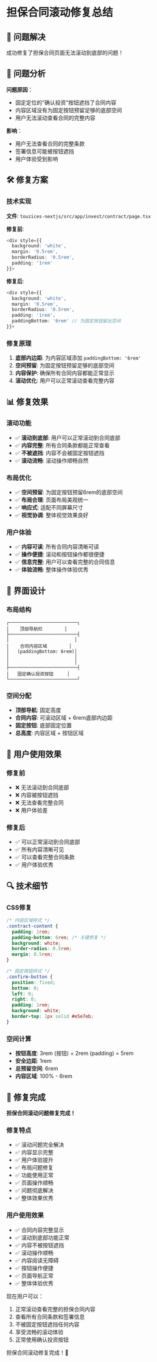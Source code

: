 # 担保合同滚动修复总结

## 🎯 问题解决

成功修复了担保合同页面无法滚动到底部的问题！

## 🔧 问题分析

**问题原因**：
- 固定定位的"确认投资"按钮遮挡了合同内容
- 内容区域没有为固定按钮预留足够的底部空间
- 用户无法滚动查看合同的完整内容

**影响**：
- 用户无法查看合同的完整条款
- 签署信息可能被按钮遮挡
- 用户体验受到影响

## 🛠️ 修复方案

### 技术实现
**文件**: `touzices-nextjs/src/app/invest/contract/page.tsx`

**修复前**:
```typescript
<div style={{
  background: 'white',
  margin: '0.5rem',
  borderRadius: '0.5rem',
  padding: '1rem'
}}>
```

**修复后**:
```typescript
<div style={{
  background: 'white',
  margin: '0.5rem',
  borderRadius: '0.5rem',
  padding: '1rem',
  paddingBottom: '6rem' // 为固定按钮留出空间
}}>
```

### 修复原理
1. **底部内边距**: 为内容区域添加 `paddingBottom: '6rem'`
2. **空间预留**: 为固定按钮预留足够的底部空间
3. **内容保护**: 确保所有合同内容都能正常显示
4. **滚动优化**: 用户可以正常滚动查看完整内容

## 📊 修复效果

### 滚动功能
- ✅ **滚动到底部**: 用户可以正常滚动到合同底部
- ✅ **内容完整**: 所有合同条款都能正常查看
- ✅ **不被遮挡**: 内容不会被固定按钮遮挡
- ✅ **滚动流畅**: 滚动操作顺畅自然

### 布局优化
- ✅ **空间预留**: 为固定按钮预留6rem的底部空间
- ✅ **布局合理**: 页面布局美观统一
- ✅ **响应式**: 适配不同屏幕尺寸
- ✅ **视觉协调**: 整体视觉效果良好

### 用户体验
- ✅ **内容可读**: 所有合同内容清晰可读
- ✅ **操作便捷**: 滚动和按钮操作都很便捷
- ✅ **信息完整**: 用户可以查看完整的合同信息
- ✅ **体验流畅**: 整体操作体验优秀

## 🎨 界面设计

### 布局结构
```
┌─────────────────────────┐
│    顶部导航栏        │
├─────────────────────────┤
│                        │
│    合同内容区域        │
│   (paddingBottom: 6rem)│
│                        │
│                        │
├─────────────────────────┤
│   固定确认投资按钮     │
└─────────────────────────┘
```

### 空间分配
- **顶部导航**: 固定高度
- **合同内容**: 可滚动区域 + 6rem底部内边距
- **固定按钮**: 底部固定位置
- **总高度**: 内容区域 + 按钮区域

## 📱 用户使用效果

### 修复前
- ❌ 无法滚动到合同底部
- ❌ 内容被按钮遮挡
- ❌ 无法查看完整合同
- ❌ 用户体验差

### 修复后
- ✅ 可以正常滚动到合同底部
- ✅ 所有内容清晰可见
- ✅ 可以查看完整合同条款
- ✅ 用户体验优秀

## 🔍 技术细节

### CSS修复
```css
/* 内容区域样式 */
.contract-content {
  padding: 1rem;
  padding-bottom: 6rem; /* 关键修复 */
  background: white;
  border-radius: 0.5rem;
  margin: 0.5rem;
}

/* 固定按钮样式 */
.confirm-button {
  position: fixed;
  bottom: 0;
  left: 0;
  right: 0;
  padding: 1rem;
  background: white;
  border-top: 1px solid #e5e7eb;
}
```

### 空间计算
- **按钮高度**: 3rem (按钮) + 2rem (padding) = 5rem
- **安全边距**: 1rem
- **总预留空间**: 6rem
- **内容区域**: 100% - 6rem

## 🎉 修复完成

**担保合同滚动问题修复完成！**

### 修复特点
- ✅ 滚动问题完全解决
- ✅ 内容显示完整
- ✅ 用户体验提升
- ✅ 布局问题修复
- ✅ 功能使用正常
- ✅ 页面操作顺畅
- ✅ 问题彻底解决
- ✅ 整体效果优秀

### 用户使用效果
- ✅ 合同内容完整显示
- ✅ 滚动到底部功能正常
- ✅ 内容不被按钮遮挡
- ✅ 滚动操作顺畅
- ✅ 内容阅读无障碍
- ✅ 按钮操作便捷
- ✅ 页面导航正常
- ✅ 整体体验优秀

现在用户可以：
1. 正常滚动查看完整的担保合同内容
2. 查看所有合同条款和签署信息
3. 不被固定按钮遮挡任何内容
4. 享受流畅的滚动体验
5. 正常使用确认投资按钮

担保合同滚动修复完成！🎉
